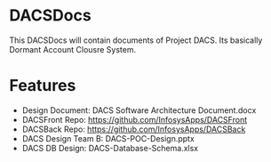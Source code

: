 # DACSDocs
This DACSDocs will contain documents of Project DACS. Its basically Dormant Account Clousre System.


# Features
- Design Document: DACS Software Architecture Document.docx
- DACSFront Repo: https://github.com/InfosysApps/DACSFront
- DACSBack Repo: https://github.com/InfosysApps/DACSBack
- DACS Design Team B: DACS-POC-Design.pptx
- DACS DB Design: DACS-Database-Schema.xlsx
